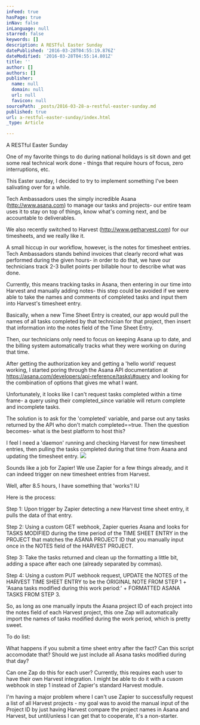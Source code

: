 ```yaml
---
inFeed: true
hasPage: true
inNav: false
inLanguage: null
starred: false
keywords: []
description: A RESTful Easter Sunday
datePublished: '2016-03-28T04:55:19.876Z'
dateModified: '2016-03-28T04:55:14.801Z'
title: ''
author: []
authors: []
publisher:
  name: null
  domain: null
  url: null
  favicon: null
sourcePath: _posts/2016-03-28-a-restful-easter-sunday.md
published: true
url: a-restful-easter-sunday/index.html
_type: Article

---
```

A RESTful Easter Sunday

One of my favorite things to do during national holidays is sit down and get some real technical work done - things that require hours of focus, zero interruptions, etc.

This Easter sunday, I decided to try to implement something I've been salivating over for a while.

Tech Ambassadors uses the simply incredible Asana (http://www.asana.com) to manage our tasks and projects- our entire team uses it to stay on top of things, know what's coming next, and be accountable to deliverables.

We also recently switched to Harvest (http://www.getharvest.com) for our timesheets, and we really like it.

A small hiccup in our workflow, however, is the notes for timesheet entries. Tech Ambassadors stands behind invoices that clearly record what was performed during the given hours- in order to do that, we have our technicians track 2-3 bullet points per billable hour to describe what was done.

Currently, this means tracking tasks in Asana, then entering in our time into Harvest and manually adding notes- this step could be avoided if we were able to take the names and comments of completed tasks and input them into Harvest's timesheet entry.

Basically, when a new Time Sheet Entry is created, our app would pull the names of all tasks completed by that technician for that project, then insert that information into the notes field of the Time Sheet Entry.

Then, our technicians only need to focus on keeping Asana up to date, and the billing system automatically tracks what they were working on during that time.

After getting the authorization key and getting a 'hello world' request working, I started poring through the Asana API documentation at https://asana.com/developers/api-reference/tasks\#query and looking for the combination of options that gives me what I want.

Unfortunately, it looks like I can't request tasks completed within a time frame- a query using their completed\_since variable will return complete and incomplete tasks.

The solution is to ask for the 'completed' variable, and parse out any tasks returned by the API who don't match completed==true. Then the question becomes- what is the best platform to host this?

I feel I need a 'daemon' running and checking Harvest for new timesheet entries, then pulling the tasks completed during that time from Asana and updating the timesheet entry.
![](https://the-grid-user-content.s3-us-west-2.amazonaws.com/398e8bc9-d207-4747-800d-fe9238a60390.png)

Sounds like a job for Zapier! We use Zapier for a few things already, and it can indeed trigger on new timesheet entries from Harvest.

Well, after 8.5 hours, I have something that 'works'! IU

Here is the process:

Step 1: Upon trigger by Zapier detecting a new Harvest time sheet entry, it pulls the data of that entry.

Step 2: Using a custom GET webhook, Zapier queries Asana and looks for TASKS MODIFIED during the time period of the TIME SHEET ENTRY in the PROJECT that matches the ASANA PROJECT ID that you manually input once in the NOTES field of the HARVEST PROJECT.

Step 3: Take the tasks returned and clean up the formatting a little bit, adding a space after each one (already separated by commas).

Step 4: Using a custom PUT webhook request, UPDATE the NOTES of the HARVEST TIME SHEET ENTRY to be the ORIGINAL NOTE FROM STEP 1 + 'Asana tasks modified during this work period:' + FORMATTED ASANA TASKS FROM STEP 3\.

So, as long as one manually inputs the Asana project ID of each project into the notes field of each Harvest project, this one Zap will automatically import the names of tasks modified during the work period, which is pretty sweet.

To do list:

What happens if you submit a time sheet entry after the fact? Can this script accomodate that? Should we just include all Asana tasks modified during that day?

Can one Zap do this for each user? Currently, this requires each user to have their own Harvest integration. I might be able to do it with a cusom webhook in step 1 instead of Zapier's standard Harvest module.

I'm having a major problem where I can't use Zapier to successfully request a list of all Harvest projects - my goal was to avoid the manual input of the Project ID by just having Harvest compare the project names in Asana and Harvest, but until/unless I can get that to cooperate, it's a non-starter.